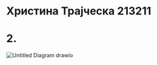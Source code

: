 # Христина Трајческа 213211

# 2. 
![Untitled Diagram drawio](https://github.com/hristinat5/SI_2023_lab2_213211/assets/130299095/22b79d97-1797-44c6-abe6-916c7a558b91)

